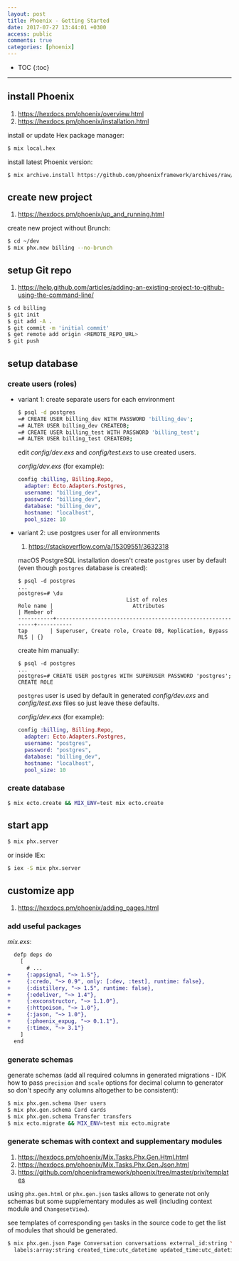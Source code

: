 ```yaml
---
layout: post
title: Phoenix - Getting Started
date: 2017-07-27 13:44:01 +0300
access: public
comments: true
categories: [phoenix]
---
```


<!-- more -->

* TOC
{:toc}
<hr>

install Phoenix
---------------

1. <https://hexdocs.pm/phoenix/overview.html>
2. <https://hexdocs.pm/phoenix/installation.html>

install or update Hex package manager:

```sh
$ mix local.hex
```

install latest Phoenix version:

```sh
$ mix archive.install https://github.com/phoenixframework/archives/raw/master/phx_new.ez
```

create new project
------------------

1. <https://hexdocs.pm/phoenix/up_and_running.html>

create new project without Brunch:

```sh
$ cd ~/dev
$ mix phx.new billing --no-brunch
```

setup Git repo
---------------

1. <https://help.github.com/articles/adding-an-existing-project-to-github-using-the-command-line/>

```sh
$ cd billing
$ git init
$ git add -A .
$ git commit -m 'initial commit'
$ get remote add origin <REMOTE_REPO_URL>
$ git push
```

setup database
---------------

### create users (roles)

- variant 1: create separate users for each environment

  ```sh
  $ psql -d postgres
  =# CREATE USER billing_dev WITH PASSWORD 'billing_dev';
  =# ALTER USER billing_dev CREATEDB;
  =# CREATE USER billing_test WITH PASSWORD 'billing_test';
  =# ALTER USER billing_test CREATEDB;
  ```

  edit _config/dev.exs_ and _config/test.exs_ to use created users.

  _config/dev.exs_ (for example):

  ```elixir
  config :billing, Billing.Repo,
    adapter: Ecto.Adapters.Postgres,
    username: "billing_dev",
    password: "billing_dev",
    database: "billing_dev",
    hostname: "localhost",
    pool_size: 10
  ```

- variant 2: use postgres user for all environments

  1. <https://stackoverflow.com/a/15309551/3632318>

  macOS PostgreSQL installation doesn't create `postgres` user by default
  (even though `postgres` database is created):

  ```
  $ psql -d postgres
  ...
  postgres=# \du
                                    List of roles
  Role name |                         Attributes                         | Member of
  -----------+------------------------------------------------------------+-----------
  tap       | Superuser, Create role, Create DB, Replication, Bypass RLS | {}
  ```

  create him manually:

  ```
  $ psql -d postgres
  ...
  postgres=# CREATE USER postgres WITH SUPERUSER PASSWORD 'postgres';
  CREATE ROLE
  ```

  `postgres` user is used by default in generated _config/dev.exs_ and
  _config/test.exs_ files so just leave these defaults.

  _config/dev.exs_ (for example):

  ```elixir
  config :billing, Billing.Repo,
    adapter: Ecto.Adapters.Postgres,
    username: "postgres",
    password: "postgres",
    database: "billing_dev",
    hostname: "localhost",
    pool_size: 10
  ```

### create database

```sh
$ mix ecto.create && MIX_ENV=test mix ecto.create
```

start app
---------

```sh
$ mix phx.server
```

or inside IEx:

```sh
$ iex -S mix phx.server
```

customize app
-------------

1. <https://hexdocs.pm/phoenix/adding_pages.html>

### add useful packages

_mix.exs_:

```diff
  defp deps do
    [
      # ...
+     {:appsignal, "~> 1.5"},
+     {:credo, "~> 0.9", only: [:dev, :test], runtime: false},
+     {:distillery, "~> 1.5", runtime: false},
+     {:edeliver, "~> 1.4"},
+     {:exconstructor, "~> 1.1.0"},
+     {:httpoison, "~> 1.0"},
+     {:jason, "~> 1.0"},
+     {:phoenix_expug, "~> 0.1.1"},
+     {:timex, "~> 3.1"}
    ]
  end
```

### generate schemas

generate schemas (add all required columns in generated migrations -
IDK how to pass `precision` and `scale` options for decimal column to
generator so don't specify any columns altogether to be consistent):

```sh
$ mix phx.gen.schema User users
$ mix phx.gen.schema Card cards
$ mix phx.gen.schema Transfer transfers
$ mix ecto.migrate && MIX_ENV=test mix ecto.migrate
```

### generate schemas with context and supplementary modules

1. <https://hexdocs.pm/phoenix/Mix.Tasks.Phx.Gen.Html.html>
2. <https://hexdocs.pm/phoenix/Mix.Tasks.Phx.Gen.Json.html>
3. <https://github.com/phoenixframework/phoenix/tree/master/priv/templates>

using `phx.gen.html` or `phx.gen.json` tasks allows to generate not only
schemas but some supplementary modules as well (including context module
and `ChangesetView`).

see templates of corresponding `gen` tasks in the source code to get the
list of modules that should be generated.

```sh
$ mix phx.gen.json Page Conversation conversations external_id:string \
  labels:array:string created_time:utc_datetime updated_time:utc_datetime
```

